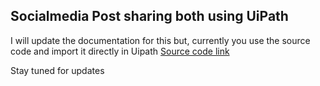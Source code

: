 ## Socialmedia Post sharing both using UiPath

I will update the documentation for this but, currently you use the source code and import it directly in Uipath
[Source code link](https://github.com/nimishgj/socialmedia-post-sharing-bot)

Stay tuned for updates
